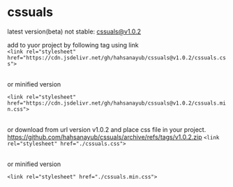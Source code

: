 # cssuals

latest version(beta) not stable: cssuals@v1.0.2 


add to yuor project by following tag using link 
<br>
```<link rel="stylesheet" href="https://cdn.jsdelivr.net/gh/hahsanayub/cssuals@v1.0.2/cssuals.css">```
<br>
<br>

or minified version
<br>

```<link rel="stylesheet" href="https://cdn.jsdelivr.net/gh/hahsanayub/cssuals@v1.0.2/cssuals.min.css">```
<br>
<br>


or download from url version v1.0.2 and place css file in your project.
https://github.com/hahsanayub/cssuals/archive/refs/tags/v1.0.2.zip
```<link rel="stylesheet" href="./cssuals.css">```
<br>
<br>

or minified version
<br>

```<link rel="stylesheet" href="./cssuals.min.css">```


